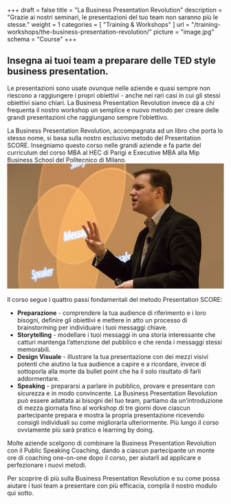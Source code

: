 +++
draft		= false
title		= "La Business Presentation Revolution"
description = "Grazie ai nostri seminari, le presentazioni del tuo team non saranno più le stesse."
weight		= 1
categories	= [ "Training & Workshops" ]
url 			= "/training-workshops/the-business-presentation-revolution/"
picture		= "image.jpg"
schema		= "Course"
+++

## Insegna ai tuoi team a preparare delle TED style business presentation.

Le presentazioni sono usate ovunque nelle aziende e quasi sempre non riescono a raggiungere i propri obiettivi - anche nei rari casi in cui gli stessi obiettivi siano chiari. La Business Presentation Revolution invece dà a chi frequenta il nostro workshop un semplice e nuovo metodo per creare delle grandi presentazioni che raggiungano sempre l’obiettivo. 

La Business Presentation Revolution, accompagnata ad un libro che porta lo stesso nome, si basa sulla nostro esclusivo metodo del Presentation SCORE. Insegniamo questo corso nelle grandi aziende e fa parte del curriculum del corso MBA al HEC di Parigi e Executive MBA alla Mip Business School del Politecnico di Milano. ![bpr][pic1]

Il corso segue i quattro passi fondamentali del metodo Presentation SCORE:

* **Preparazione** - comprendere la tua audience di riferimento e i loro bisogni, definire gli obiettivi e mettere in atto un processo di brainstorming per individuare i tuoi messaggi chiave.   
* **Storytelling** - modellare i tuoi messaggi in una storia interessante che catturi mantenga l’attenzione del pubblico e che renda i messaggi stessi memorabili. 
* **Design Visuale** - illustrare la tua presentazione con dei mezzi visivi potenti che aiutino la tua audience a capire e a ricordare, invece di sottoporla alla morte da bullet point che ha il solo risultato di farli addormentare. 
* **Speaking** - prepararsi a parlare in pubblico, provare e presentare con sicurezza e in modo convincente. 
La Business Presentation Revolution può essere adattata ai bisogni del tuo team, partiamo da un’introduzione di mezza giornata fino al workshop di tre giorni dove ciascun partecipante prepara e mostra la propria presentazione ricevendo consigli individuali su come migliorarla ulteriormente. Più lungo il corso ovviamente più sarà pratico e learning by doing.

Molte aziende scelgono di combinare la Business Presentation Revolution con il Public Speaking Coaching, dando a ciascun partecipante un monte ore di coaching one-on-one dopo il corso, per aiutarli ad applicare e perfezionare i nuovi metodi. 

Per scoprire di più sulla Business Presentation Revolution e su come possa aiutare i tuoi team a presentare con più efficacia, compila il nostro modulo qui sotto. 

[pic1]: image.jpg